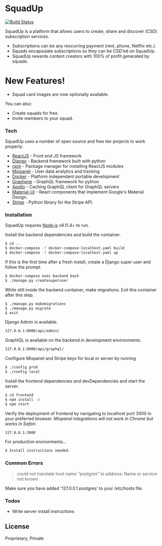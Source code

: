 # SquadUp

[![Build Status](https://travis-ci.org/joemccann/dillinger.svg?branch=master)](https://github.com/veyorokon/SquadUp)

SquadUp is a platform that allows users to create, share and discover (CSD) subscription services.

  - Subscriptions can be any reocurring payment (rent, phone, Netflix etc.).
  - Squads encapsulate subscriptions so they can be CSD'ed on SquadUp.
  - SquadUp rewards content creators with 100% of profit generated by squads.

# New Features!

  - Squad card images are now optionally available.


You can also:
  - Create squads for free.
  - Invite members to your squad.

### Tech

SquadUp uses a number of open source and free tier projects to work properly:

* [ReactJS] - Front end JS framework
* [Django] - Backend framework built with python
* [npm] - Package manager for installing ReactJS modules
* [Mixpanel] - User data analytics and tracking
* [Docker] - Platform independent portable development
* [Graphene] - GraphQL framework for python
* [Apollo] - Caching GraphQL client for GraphQL servers
* [Material-UI] - React components that implement Google's Material Design.
* [Stripe] - Python library for the Stripe API.

### Installation

SquadUp requires [Node.js](https://nodejs.org/) v8.11.4+ to run.

Install the backend dependencies and build the container.

```sh
$ cd ..
$ docker-compose -f docker-compose-localhost.yaml build
$ docker-compose -f docker-compose-localhost.yaml up
```

If this is the first time after a fresh install, create a Django super user and follow the prompt.

```sh
$ docker-compose exec backend bash
$ ./manage.py createsuperuser
```

While still inside the backend container, make migrations. Exit this container after this step.

```sh
$ ./manage.py makemigrations
$ ./manage.py migrate
$ exit
```

Django Admin is available.

```sh
127.0.0.1:8000/api/admin/
```

GraphIQL is available on the backend in development environments.

```sh
127.0.0.1:8000/api/graphql/
```

Configure Mixpanel and Stripe keys for local or server by running
```sh
$ ./config prod
$ ./config local
```

Install the frontend dependencies and devDependencies and start the server.

```sh
$ cd frontend
$ npm install -d
$ npm start
```

Verify the deployment of frontend by navigating to localhost port 3000 in your preferred browser. *Mixpanel integrations will not work in Chrome but works in Safari.*

```sh
127.0.0.1:3000
```

For production environments...

```sh
$ Install instructions needed.
```

### Common Errors
> could not translate host name "postgres" to address: Name or service not known

Make sure you have added '127.0.0.1 postgres' to your /etc/hosts file.


### Todos

 - Write server install instructions

License
----

Proprietary, Private


   [ReactJS]: <https://github.com/facebook/react>
   [Django]: <https://github.com/django/django>
   [npm]: <https://github.com/npm/cli>
   [Mixpanel]: <https://github.com/mixpanel/mixpanel-js>
   [Docker]: <https://github.com/docker>
   [Graphene]: <https://github.com/graphql-python/graphene>
   [Apollo]: <https://github.com/apollographql/apollo-client>
   [Material-UI]: <https://github.com/mui-org/material-ui>
   [Stripe]: <https://github.com/stripe/stripe-python>
   
